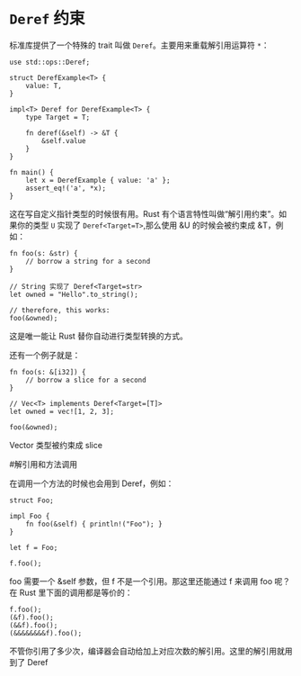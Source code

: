 `Deref` 约束
===

标准库提供了一个特殊的 trait 叫做 `Deref`。主要用来重载解引用运算符 `*`：

    use std::ops::Deref;

    struct DerefExample<T> {
        value: T,
    }

    impl<T> Deref for DerefExample<T> {
        type Target = T;

        fn deref(&self) -> &T {
            &self.value
        }
    }

    fn main() {
        let x = DerefExample { value: 'a' };
        assert_eq!('a', *x);
    }

这在写自定义指针类型的时候很有用。Rust 有个语言特性叫做“解引用约束”。如果你的类型 `U` 实现了 `Deref<Target=T>`,那么使用 &U 的时候会被约束成 &T，例如：

    fn foo(s: &str) {
        // borrow a string for a second
    }

    // String 实现了 Deref<Target=str>
    let owned = "Hello".to_string();

    // therefore, this works:
    foo(&owned);

这是唯一能让 Rust 替你自动进行类型转换的方式。

还有一个例子就是：

    fn foo(s: &[i32]) {
        // borrow a slice for a second
    }

    // Vec<T> implements Deref<Target=[T]>
    let owned = vec![1, 2, 3];

    foo(&owned);

Vector 类型被约束成 slice

#解引用和方法调用

在调用一个方法的时候也会用到 Deref，例如：

    struct Foo;

    impl Foo {
        fn foo(&self) { println!("Foo"); }
    }

    let f = Foo;

    f.foo();

foo 需要一个 &self 参数，但 f 不是一个引用。那这里还能通过 f 来调用 foo 呢？在 Rust 里下面的调用都是等价的：

    f.foo();
    (&f).foo();
    (&&f).foo();
    (&&&&&&&&f).foo();

不管你引用了多少次，编译器会自动给加上对应次数的解引用。这里的解引用就用到了 Deref